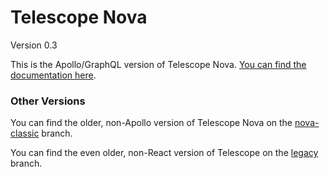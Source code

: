 # Telescope Nova

Version 0.3

This is the Apollo/GraphQL version of Telescope Nova. [You can find the documentation here](http://nova-docs.telescopeapp.org/).

### Other Versions

You can find the older, non-Apollo version of Telescope Nova on the [nova-classic](https://github.com/TelescopeJS/Telescope/tree/nova-classic) branch. 

You can find the even older, non-React version of Telescope on the [legacy](https://github.com/TelescopeJS/Telescope/tree/legacy) branch.